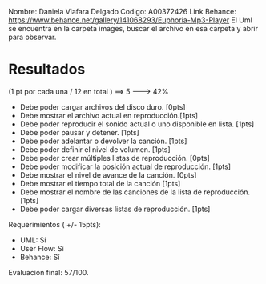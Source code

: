 Nombre: Daniela Viafara Delgado
Codigo: A00372426
Link Behance: https://www.behance.net/gallery/141068293/Euphoria-Mp3-Player
El Uml se encuentra en la carpeta images, buscar el archivo en esa carpeta y abrir para observar.

# Resultados

(1 pt por cada una / 12 en total ) ==> 5 ---> 42%

- Debe poder cargar archivos del disco duro. [0pts]
- Debe mostrar el archivo actual en reproducción.[1pts]
- Debe poder reproducir el sonido actual o uno disponible en lista. [1pts]
- Debe poder pausar y detener. [1pts]
- Debe poder adelantar o devolver la canción. [1pts]
- Debe poder definir el nivel de volumen. [1pts]
- Debe poder crear múltiples listas de reproducción. [0pts]
- Debe poder modificar la posición actual de reproducción. [1pts]
- Debe mostrar el nivel de avance de la canción. [0pts]
- Debe mostrar el tiempo total de la canción [1pts]
- Debe mostrar el nombre de las canciones de la lista de reproducción. [1pts]
- Debe poder cargar diversas listas de reproducción. [1pts]

Requerimientos ( +/- 15pts):
- UML: Sí
- User Flow: Sí
- Behance: Sí

Evaluación final: 57/100.